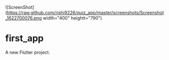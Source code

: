 ![ScreenShot](https://raw.github.com/rishi9226/quiz_app/master/screenshots/Screenshot_1622700076.png width="400" heightt="790")
# first_app

A new Flutter project.

